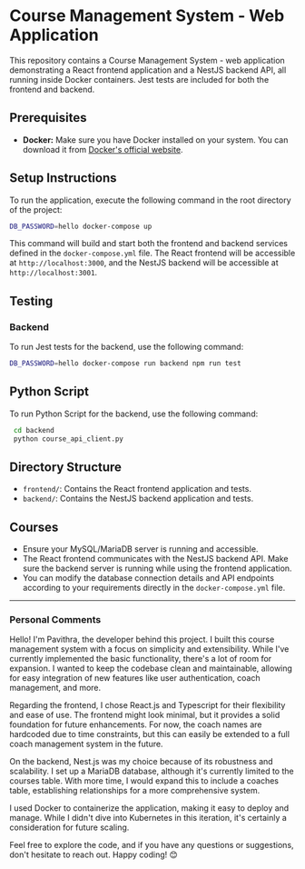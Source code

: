 # Course Management System - Web Application

This repository contains a Course Management System - web application demonstrating a React frontend application and a NestJS backend API, all running inside Docker containers. Jest tests are included for both the frontend and backend.

## Prerequisites

- **Docker:** Make sure you have Docker installed on your system. You can download it from [Docker's official website](https://www.docker.com/).

## Setup Instructions

To run the application, execute the following command in the root directory of the project:

```bash
DB_PASSWORD=hello docker-compose up
```

This command will build and start both the frontend and backend services defined in the `docker-compose.yml` file. The React frontend will be accessible at `http://localhost:3000`, and the NestJS backend will be accessible at `http://localhost:3001`.

## Testing

### Backend

To run Jest tests for the backend, use the following command:

```bash
DB_PASSWORD=hello docker-compose run backend npm run test
```

## Python Script

To run Python Script for the backend, use the following command:

```bash
 cd backend
 python course_api_client.py
```

## Directory Structure

- `frontend/`: Contains the React frontend application and tests.
- `backend/`: Contains the NestJS backend application and tests.

## Courses

- Ensure your MySQL/MariaDB server is running and accessible.
- The React frontend communicates with the NestJS backend API. Make sure the backend server is running while using the frontend application.
- You can modify the database connection details and API endpoints according to your requirements directly in the `docker-compose.yml` file.

---

### Personal Comments

Hello! I'm Pavithra, the developer behind this project. I built this course management system with a focus on simplicity and extensibility. While I've currently implemented the basic functionality, there's a lot of room for expansion. I wanted to keep the codebase clean and maintainable, allowing for easy integration of new features like user authentication, coach management, and more.

Regarding the frontend, I chose React.js and Typescript for their flexibility and ease of use. The frontend might look minimal, but it provides a solid foundation for future enhancements. For now, the coach names are hardcoded due to time constraints, but this can easily be extended to a full coach management system in the future.

On the backend, Nest.js was my choice because of its robustness and scalability. I set up a MariaDB database, although it's currently limited to the courses table. With more time, I would expand this to include a coaches table, establishing relationships for a more comprehensive system.

I used Docker to containerize the application, making it easy to deploy and manage. While I didn't dive into Kubernetes in this iteration, it's certainly a consideration for future scaling.

Feel free to explore the code, and if you have any questions or suggestions, don't hesitate to reach out. Happy coding! 😊
